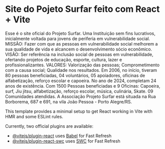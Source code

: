 # Site do Pojeto Surfar feito com React + Vite

Esse é o site oficial do Projeto Surfar. Uma Instituição sem fins lucrativos, inicialmente voltada para jovens de periferia em vulnerabilidade social.
                    MISSÃO: Fazer com que as pessoas em vulnerabilidade social melhorem a sua qualidade de vida e alcancem o desenvolvimento sócio econômico.  VISÃO: Ser referência na inclusão social de pessoas em vulnerabilidade, ofertando projetos de educação, esporte, cultura, lazer e profissionalizantes.
                    VALORES: Valorização das pessoas; Comprometimento com a causa social; Qualidade nos resultados.
                    Em 2006, no início, tiveram 80 pessoas beneficiadas, 04 voluntários, 05 apoiadores, oficinas de alfabetização, reforço escolar e capoeira.
                    No ano de 2024, completam 24 anos de existência. Com 1500 Pessoas beneficiadas e 9 Oficinas: Capoeira, surf, Jiu jitsu, alfabetização, reforço escolar, música, culinária, Skate. 09 Comunidades atendidas. A Associação Projeto Surfar está situada na Rua Borborema, 687 e 691, na vila João Pessoa - Porto Alegre/RS.


This template provides a minimal setup to get React working in Vite with HMR and some ESLint rules.

Currently, two official plugins are available:

- [@vitejs/plugin-react](https://github.com/vitejs/vite-plugin-react/blob/main/packages/plugin-react/README.md) uses [Babel](https://babeljs.io/) for Fast Refresh
- [@vitejs/plugin-react-swc](https://github.com/vitejs/vite-plugin-react-swc) uses [SWC](https://swc.rs/) for Fast Refresh

